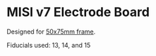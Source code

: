 MISl v7 Electrode Board
=======================

Designed for [50x75mm frame](https://github.com/uwmisl/pd-frame-50x75).

Fiducials used: 13, 14, and 15


